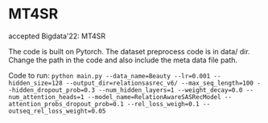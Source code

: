 # MT4SR
accepted Bigdata'22: MT4SR

The code is built on Pytorch.
The dataset preprocess code is in data/ dir. Change the path in the code and also include the meta data file path.

Code to run:
`python main.py --data_name=Beauty --lr=0.001 --hidden_size=128 --output_dir=relationsasrec_v6/ --max_seq_length=100 --hidden_dropout_prob=0.3 --num_hidden_layers=1 --weight_decay=0.0 --num_attention_heads=1 --model_name=RelationAwareSASRecModel --attention_probs_dropout_prob=0.1 --rel_loss_weigh=0.1 --outseq_rel_loss_weight=0.05`

